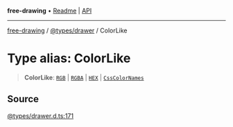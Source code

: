 **free-drawing** • [Readme](../../../README.md) \| [API](../../../modules.md)

***

[free-drawing](../../../README.md) / [@types/drawer](../README.md) / ColorLike

# Type alias: ColorLike

> **ColorLike**: [`RGB`](RGB.md) \| [`RGBA`](RGBA.md) \| [`HEX`](HEX.md) \| [`CssColorNames`](CssColorNames.md)

## Source

[@types/drawer.d.ts:171](https://github.com/fabienwnklr/free-drawing/blob/master/src/@types/drawer.d.ts#L171)

